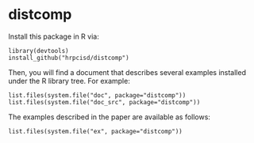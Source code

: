 distcomp
========

Install this package in R via:

```{r}
library(devtools)
install_github("hrpcisd/distcomp")
```

Then, you will find a document that describes several examples installed under the R library tree. For example:
```{r}
list.files(system.file("doc", package="distcomp"))
list.files(system.file("doc_src", package="distcomp"))
```

The examples described in the paper are available as follows:

```{r}
list.files(system.file("ex", package="distcomp"))
```

